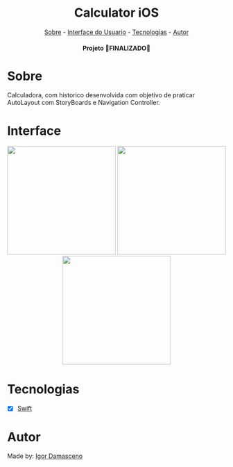 
<h1 align="center">Calculator iOS</h1>

<p align="center">
<a href="#sobre">Sobre</a> - 
<a href="#interface">Interface do Usuario</a> -  
<a href="#tecnologias">Tecnologias</a> - 
<a href="#autor">Autor</a> 
</p>

<h4 align="center">Projeto 🛑FINALIZADO🛑</h4>

# Sobre
Calculadora, com historico desenvolvida com objetivo de praticar AutoLayout com StoryBoards e Navigation Controller.

# Interface
<p align="center">
<img src="https://user-images.githubusercontent.com/74266068/175933188-391d778f-b003-441e-b2e4-d4037ad974b2.png" width="250px"/>
<img src="https://user-images.githubusercontent.com/74266068/175933271-54d459d9-bf79-4bda-b56d-601d08fb890d.png" width="250px"/>
<img src="https://user-images.githubusercontent.com/74266068/175933387-ea86f3f3-e97b-4e9f-ac19-52efcb531c90.png" width="250px"/>
</p>

# Tecnologias
- [x] [Swift](https://developer.apple.com/swift/)

# Autor
Made by: [Igor Damasceno](https://www.linkedin.com/in/igor-damasceno-4422aa1ba/)
